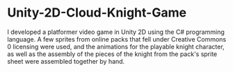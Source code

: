# Unity-2D-Cloud-Knight-Game
I developed a platformer video game in Unity 2D using the C# programming language. A few sprites from online packs that fell under Creative Commons 0 licensing were used, and the animations for the playable knight character, as well as the assembly of the pieces of the knight from the pack's sprite sheet were assembled together by hand. 
